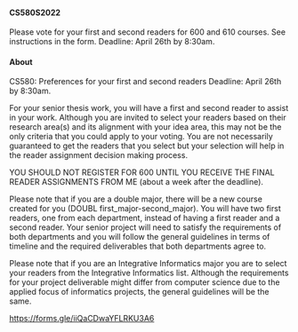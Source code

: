 #### CS580S2022

Please vote for your first and second readers for 600 and 610 courses. See instructions in the form. 
Deadline: April 26th by 8:30am.

#### About

CS580: Preferences for your first and second readers
Deadline: April 26th by 8:30am.

For your senior thesis work, you will have a first and second reader to assist in your work. Although you are invited to select your readers based on their research area(s) and its alignment with your idea area, this may not be the only criteria that you could apply to your voting. You are not necessarily guaranteed to get the readers that you select but your selection will help in the reader assignment decision making process.

YOU SHOULD NOT REGISTER FOR 600 UNTIL YOU RECEIVE THE FINAL READER ASSIGNMENTS FROM ME (about a week after the deadline).

Please note that if you are a double major, there will be a new course created for you (DOUBL first_major-second_major). You will have two first readers, one from each department, instead of having a first reader and a second reader. Your senior project will need to satisfy the requirements of both departments and you will follow the general guidelines in terms of timeline and the required deliverables that both departments agree to.

Please note that if you are an Integrative Informatics major you are to select your readers from the Integrative Informatics list. Although the requirements for your project deliverable might differ from computer science due to the applied focus of informatics projects, the general guidelines will be the same. 

https://forms.gle/iiQaCDwaYFLRKU3A6
